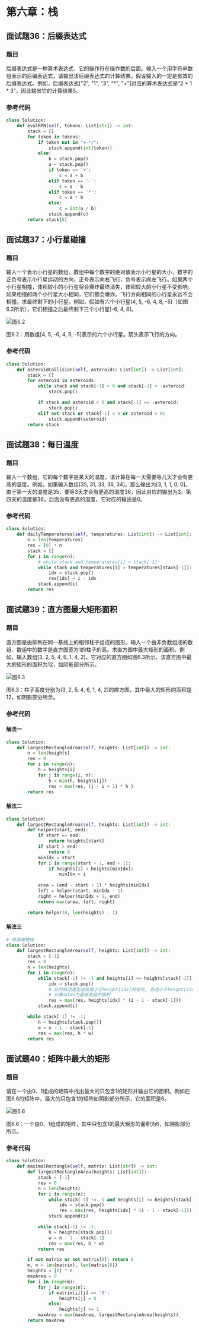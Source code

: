 # 第六章：栈
## 面试题36：后缀表达式
### 题目
后缀表达式是一种算术表达式，它的操作符在操作数的后面。输入一个用字符串数组表示的后缀表达式，请输出该后缀表达式的计算结果。假设输入的一定是有效的后缀表达式。例如，后缀表达式["2", "1", "3", "*", "+"]对应的算术表达式是“2 + 1 * 3”，因此输出它的计算结果5。

### 参考代码
``` python
class Solution:
    def evalRPN(self, tokens: List[str]) -> int:
        stack = []
        for token in tokens:
            if token not in "+-*/":
                stack.append(int(token))
            else:
                b = stack.pop()
                a = stack.pop()
                if token == '+':
                    c = a + b
                elif token == '-':
                    c = a - b
                elif token == '*':
                    c = a * b
                else:
                    c = int(a / b)
                stack.append(c)
        return stack[0]
```

## 面试题37：小行星碰撞
### 题目
输入一个表示小行星的数组，数组中每个数字的绝对值表示小行星的大小，数字的正负号表示小行星运动的方向，正号表示向右飞行，负号表示向左飞行。如果两个小行星相撞，体积较小的小行星将会爆炸最终消失，体积较大的小行星不受影响。如果相撞的两个小行星大小相同，它们都会爆炸。飞行方向相同的小行星永远不会相撞。求最终剩下的小行星。例如，假如有六个小行星[4, 5, -6, 4, 8, -5]（如图6.2所示），它们相撞之后最终剩下三个小行星[-6, 4, 8]。
 
![图6.2](./Figures/0602.png)

图6.2：用数组[4, 5, -6, 4, 8, -5]表示的六个小行星。箭头表示飞行的方向。

### 参考代码
``` python
class Solution:
    def asteroidCollision(self, asteroids: List[int]) -> List[int]:
        stack = []
        for asteroid in asteroids:
            while stack and stack[-1] > 0 and stack[-1] < -asteroid:
                stack.pop()

            if stack and asteroid < 0 and stack[-1] == -asteroid:
                stack.pop()
            elif not stack or stack[-1] < 0 or asteroid > 0:
                stack.append(asteroid)
        return stack
```

## 面试题38：每日温度
### 题目
输入一个数组，它的每个数字是某天的温度。请计算在每一天需要等几天才会有更高的温度。例如，如果输入数组[35, 31, 33, 36, 34]，那么输出为[3, 1, 1, 0, 0]。由于第一天的温度是35，要等3天才会有更高的温度36，因此对应的输出为3。第四天的温度是36，后面没有更高的温度，它对应的输出是0。

### 参考代码
``` python
class Solution:
    def dailyTemperatures(self, temperatures: List[int]) -> List[int]:
        n = len(temperatures)
        res = [0] * n
        stack = []
        for i in range(n):
            # while stack and temperatures[i] > stack[-1]:
            while stack and temperatures[i] > temperatures[stack[-1]]: ###
                idx = stack.pop()
                res[idx] = i - idx
            stack.append(i)
        return res
```

## 面试题39：直方图最大矩形面积
### 题目
直方图是由排列在同一基线上的相邻柱子组成的图形。输入一个由非负数组成的数组，数组中的数字是直方图宽为1的柱子的高。求直方图中最大矩形的面积。例如，输入数组[3, 2, 5, 4, 6, 1, 4, 2]，它对应的直方图如图6.3所示。该直方图中最大的矩形的面积为12，如阴影部分所示。
 
![图6.3](./Figures/0603.png)

图6.3：柱子高度分别为[3, 2, 5, 4, 6, 1, 4, 2]的直方图，其中最大的矩形的面积是12，如阴影部分所示。

### 参考代码
#### 解法一
``` python
class Solution:
    def largestRectangleArea(self, heights: List[int]) -> int:
        n = len(heights)
        res = 0
        for i in range(n):
            h = heights[i]
            for j in range(i, n):
                h = min(h, heights[j])
                res = max(res, (j - i + 1) * h )
        return res
```

#### 解法二
``` python
class Solution:
    def largestRectangleArea(self, heights: List[int]) -> int:
        def helper(start, end):
            if start == end:
                return heights[start]
            if start > end:
                return 0
            minIdx = start
            for i in range(start + 1, end + 1):
                if heights[i] < heights[minIdx]:
                    minIdx = i
                    
            area = (end - start + 1) * heights[minIdx]
            left = helper(start, minIdx - 1)
            right = helper(minIdx + 1, end)
            return max(area, left, right)

        return helper(0, len(heights) - 1)
```
#### 解法三
``` python
# 单调递增栈
class Solution:
    def largestRectangleArea(self, heights: List[int]) -> int:
        stack = [-1]
        res = 0
        n = len(heights)
        for i in range(n):
            while stack[-1] != -1 and heights[i] <= heights[stack[-1]]:
                idx = stack.pop()
                # 此时栈顶是左边高度小于height[idx]的坐标, 右边小于height[idx]的是i
                # 计算以idx为最低高低的面积
                res = max(res, heights[idx] * (i - 1 - stack[-1])) 
            stack.append(i)

        while stack[-1] != -1:
            h = heights[stack.pop()]
            w = n - 1 - stack[-1]
            res = max(res, h * w)
        return res
```

## 面试题40：矩阵中最大的矩形
### 题目
请在一个由0、1组成的矩阵中找出最大的只包含1的矩形并输出它的面积。例如在图6.6的矩阵中，最大的只包含1的矩阵如阴影部分所示，它的面积是6。
 
![图6.6](./Figures/0606.png)

图6.6：一个由0、1组成的矩阵，其中只包含1的最大矩形的面积为6，如阴影部分所示。

### 参考代码
``` python
class Solution:
    def maximalRectangle(self, matrix: List[str]) -> int:
        def largestRectangleArea(heights: List[int]):
            stack = [-1]
            res = 0
            n = len(heights)
            for i in range(n):
                while stack[-1] != -1 and heights[i] <= heights[stack[-1]]:
                    idx = stack.pop()
                    res = max(res, heights[idx] * (i - 1 - stack[-1]))
                stack.append(i)

            while stack[-1] != -1:
                h = heights[stack.pop()]
                w = n - 1 - stack[-1]
                res = max(res, h * w)
            return res

        if not matrix or not matrix[0]: return 0
        m, n = len(matrix), len(matrix[0])
        heights = [0] * n
        maxArea = 0
        for i in range(m):
            for j in range(n):
                if matrix[i][j] == '0':
                    heights[j] = 0
                else:
                    heights[j] += 1
            maxArea = max(maxArea, largestRectangleArea(heights))
        return maxArea
```

